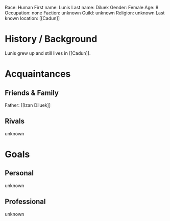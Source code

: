 Race: Human
First name: Lunis
Last name: Diluek
Gender: Female
Age: 8
Occupation: none
Faction: unknown
Guild: unknown
Religion: unknown
Last known location: [[Cadun]]

# History / Background

Lunis grew up and still lives in [[Cadun]].

# Acquaintances

## Friends & Family

Father: [[Izan Diluek]] 

## Rivals

unknown

# Goals

## Personal

unknown

## Professional

unknown